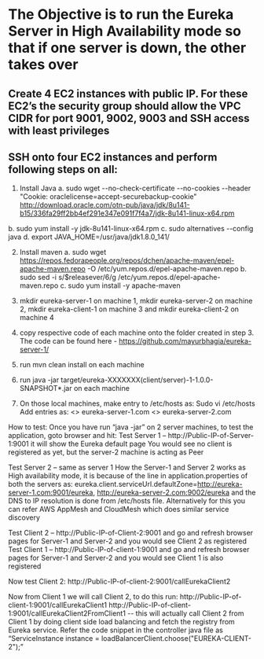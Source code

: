 # The Objective is to run the Eureka Server in High Availability mode so that if one server is down, the other takes over

## Create 4 EC2 instances with public IP. For these EC2’s the security group should allow the VPC CIDR for port 9001, 9002, 9003 and SSH access with least privileges

## SSH onto four EC2 instances and perform following steps on all:
1.	Install Java
a.	sudo wget --no-check-certificate --no-cookies --header "Cookie: oraclelicense=accept-securebackup-cookie" http://download.oracle.com/otn-pub/java/jdk/8u141-b15/336fa29ff2bb4ef291e347e091f7f4a7/jdk-8u141-linux-x64.rpm

b.	sudo yum install -y jdk-8u141-linux-x64.rpm
c.	sudo alternatives --config java
d.	export JAVA_HOME=/usr/java/jdk1.8.0_141/

2.	Install maven
a.	sudo wget https://repos.fedorapeople.org/repos/dchen/apache-maven/epel-apache-maven.repo -O /etc/yum.repos.d/epel-apache-maven.repo
b.	sudo sed -i s/\$releasever/6/g /etc/yum.repos.d/epel-apache-maven.repo
c.	sudo yum install -y apache-maven

3.	mkdir eureka-server-1 on machine 1, mkdir eureka-server-2 on machine 2, mkdir eureka-client-1 on machine 3 and mkdir eureka-client-2 on machine 4
4.	copy respective code of each machine onto the folder created in step 3. The code can be found here - https://github.com/mayurbhagia/eureka-server-1/
5.	run mvn clean install on each machine
6.	run java -jar target/eureka-XXXXXXX(client/server)-1-1.0.0-SNAPSHOT*.jar on each machine
7.	On those local machines, make entry to /etc/hosts as:
Sudo vi /etc/hosts
Add entries as:
<<private-IP-of-Server-1>> eureka-server-1.com
<<private-IP-of-Server-2>> eureka-server-2.com

How to test:
Once you have run “java -jar” on 2 server machines, to test the application, goto browser and hit:
Test Server 1 – http://Public-IP-of-Server-1:9001 it will show the Eureka default page
You would see no client is registered as yet, but the server-2 machine is acting as Peer

Test Server 2 – same as server 1
How the Server-1 and Server 2 works as High availability mode, it is because of the line in application.properties of both the servers as: 
eureka.client.serviceUrl.defaultZone=http://eureka-server-1.com:9001/eureka, http://eureka-server-2.com:9002/eureka and the DNS to IP resolution is done from /etc/hosts file. Alternatively for this you can refer AWS AppMesh and CloudMesh which does similar service discovery


Test Client 2 – http://Public-IP-of-Client-2:9001 and go and refresh browser pages for Server-1 and Server-2 and you would see Client 2 as registered
Test Client 1 – http://Public-IP-of-client-1:9001 and go and refresh browser pages for Server-1 and Server-2 and you would see Client 1 is also registered

Now test Client 2:
http://Public-IP-of-client-2:9001/callEurekaClient2

Now from Client 1 we will call Client 2, to do this run:
http://Public-IP-of-client-1:9001/callEurekaClient1
http://Public-IP-of-client-1:9001/callEurekaClient2FromClient1 -- this will actually call Client 2 from Client 1 by doing client side load balancing and fetch the registry from Eureka service. Refer the code snippet in the controller java file as “ServiceInstance instance = loadBalancerClient.choose("EUREKA-CLIENT-2");”


